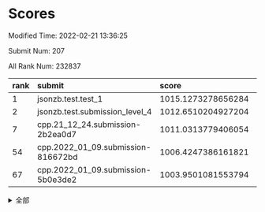 # Scores

Modified Time: 2022-02-21 13:36:25

Submit Num: 207

All Rank Num: 232837

| rank |               submit               |       score        |       sigma        | pk_num |
| :--- | :--------------------------------- | :----------------- | :----------------- | :----- |
| 1    | jsonzb.test.test_1                 | 1015.1273278656284 | 0.810145766334029  | 4501   |
| 2    | jsonzb.test.submission_level_4     | 1012.6510204927204 | 0.8070197286750834 | 4500   |
| 7    | cpp.21_12_24.submission-2b2ea0d7   | 1011.0313779406054 | 0.7757384077297358 | 4498   |
| 54   | cpp.2022_01_09.submission-816672bd | 1006.4247386161821 | 0.7237553844348387 | 4490   |
| 67   | cpp.2022_01_09.submission-5b0e3de2 | 1003.9501081553794 | 0.7186281586067038 | 4496   |


<details>
<summary>全部</summary>

| rank |                 submit                 |       score        |       sigma        | pk_num |
| :--- | :------------------------------------- | :----------------- | :----------------- | :----- |
| 1    | jsonzb.test.test_1                     | 1015.1273278656284 | 0.810145766334029  | 4501   |
| 2    | jsonzb.test.submission_level_4         | 1012.6510204927204 | 0.8070197286750834 | 4500   |
| 3    | gobigger.level_3.submission_level_3_11 | 1012.169913510372  | 0.8195684189337852 | 4501   |
| 4    | gobigger.level_3.submission_level_3_31 | 1011.4538538156974 | 0.8010108944063151 | 4502   |
| 5    | gobigger.level_3.submission_level_3_48 | 1011.3546481742557 | 0.7630165594613417 | 4498   |
| 6    | gobigger.level_3.submission_level_3_12 | 1011.2178049734703 | 0.7533111685733866 | 4502   |
| 7    | cpp.21_12_24.submission-2b2ea0d7       | 1011.0313779406054 | 0.7757384077297358 | 4498   |
| 8    | gobigger.level_3.submission_level_3_47 | 1011.0137339213064 | 0.7750535879669109 | 4496   |
| 9    | gobigger.level_3.submission_level_3_33 | 1010.9924712552646 | 0.7855794607845017 | 4503   |
| 10   | gobigger.level_3.submission_level_3_29 | 1010.9827665294164 | 0.8017153362473466 | 4505   |
| 11   | gobigger.level_3.submission_level_3_40 | 1010.8424165335531 | 0.7527676411409573 | 4496   |
| 12   | gobigger.level_3.submission_level_3_41 | 1010.7353676047402 | 0.7689970441299844 | 4497   |
| 13   | gobigger.level_3.submission_level_3_37 | 1010.5145838651921 | 0.7354545464083695 | 4496   |
| 14   | gobigger.level_3.submission_level_3_43 | 1010.4314737855897 | 0.7570791503138419 | 4501   |
| 15   | gobigger.level_3.submission_level_3_20 | 1010.3613917093707 | 0.7499664995616854 | 4500   |
| 16   | gobigger.level_3.submission_level_3_17 | 1010.3027352821957 | 0.7628932725426593 | 4502   |
| 17   | gobigger.level_3.submission_level_3_8  | 1010.2733330953207 | 0.7592972635740873 | 4497   |
| 18   | gobigger.level_3.submission_level_3_38 | 1010.2685646558148 | 0.7469955105472356 | 4502   |
| 19   | gobigger.level_3.submission_level_3_2  | 1010.2316073574984 | 0.7705202693658744 | 4499   |
| 20   | gobigger.level_3.submission_level_3_46 | 1010.1791815622993 | 0.7542634785459966 | 4498   |
| 21   | gobigger.level_3.submission_level_3_14 | 1010.0710395464358 | 0.7938941268402021 | 4503   |
| 22   | gobigger.level_3.submission_level_3_16 | 1010.0701595760112 | 0.7506270064543511 | 4495   |
| 23   | gobigger.level_3.submission_level_3_45 | 1009.9877511299507 | 0.749758526008585  | 4503   |
| 24   | gobigger.level_3.submission_level_3_24 | 1009.9546316100088 | 0.7596753937782431 | 4498   |
| 25   | gobigger.level_3.submission_level_3_5  | 1009.9511975438024 | 0.7450846673107393 | 4504   |
| 26   | gobigger.level_3.submission_level_3_35 | 1009.9225919767067 | 0.7742487014519644 | 4499   |
| 27   | gobigger.level_3.submission_level_3_26 | 1009.8408253848446 | 0.7536090172784413 | 4500   |
| 28   | gobigger.level_3.submission_level_3_42 | 1009.7815688095372 | 0.7527115175773659 | 4493   |
| 29   | gobigger.level_3.submission_level_3_22 | 1009.7666341276715 | 0.749709291306444  | 4497   |
| 30   | gobigger.level_3.submission_level_3_49 | 1009.7404742557251 | 0.7620568470353484 | 4499   |
| 31   | gobigger.level_3.submission_level_3_34 | 1009.6823682303929 | 0.7471675993238375 | 4496   |
| 32   | gobigger.level_3.submission_level_3_21 | 1009.6755193056119 | 0.7395900216024235 | 4493   |
| 33   | gobigger.level_3.submission_level_3_0  | 1009.6559255440336 | 0.7641681028454951 | 4497   |
| 34   | gobigger.level_3.submission_level_3_44 | 1009.6557572079573 | 0.7669670515782112 | 4503   |
| 35   | gobigger.level_3.submission_level_3_4  | 1009.6061969740647 | 0.7671547018196595 | 4497   |
| 36   | gobigger.level_3.submission_level_3_6  | 1009.5977237102081 | 0.7537397180169766 | 4497   |
| 37   | gobigger.level_3.submission_level_3_1  | 1009.5683905041487 | 0.7702674889280068 | 4502   |
| 38   | gobigger.level_3.submission_level_3_36 | 1009.5432870573544 | 0.748084169323222  | 4497   |
| 39   | gobigger.level_3.submission_level_3_3  | 1009.5120540592028 | 0.7491648570808439 | 4495   |
| 40   | gobigger.level_3.submission_level_3_19 | 1009.4443127574094 | 0.7470647858896128 | 4499   |
| 41   | gobigger.level_3.submission_level_3_7  | 1009.3648114314847 | 0.7630159289177424 | 4501   |
| 42   | gobigger.level_3.submission_level_3_27 | 1009.3402218720594 | 0.7617176027400967 | 4500   |
| 43   | gobigger.level_3.submission_level_3_28 | 1009.3346112500468 | 0.766708013907688  | 4502   |
| 44   | gobigger.level_3.submission_level_3_9  | 1009.3270335625413 | 0.7552194473318041 | 4504   |
| 45   | gobigger.level_3.submission_level_3_18 | 1009.2825504644713 | 0.7467697705181413 | 4502   |
| 46   | gobigger.level_3.submission_level_3_30 | 1009.2188049364742 | 0.7566827841685865 | 4494   |
| 47   | gobigger.level_3.submission_level_3_10 | 1009.0730196667653 | 0.7369872341228221 | 4500   |
| 48   | gobigger.level_3.submission_level_3_25 | 1009.0696695199323 | 0.7371204958097209 | 4500   |
| 49   | gobigger.level_3.submission_level_3_39 | 1009.0393300273499 | 0.7549250217851186 | 4498   |
| 50   | gobigger.level_3.submission_level_3_23 | 1008.9522331022807 | 0.7390252082529639 | 4498   |
| 51   | gobigger.level_3.submission_level_3_32 | 1008.8348265916934 | 0.7531472654898093 | 4507   |
| 52   | gobigger.level_3.submission_level_3_15 | 1008.4719425108124 | 0.7462852663731703 | 4498   |
| 53   | gobigger.level_3.submission_level_3_13 | 1008.1964106431716 | 0.7451790747876598 | 4504   |
| 54   | cpp.2022_01_09.submission-816672bd     | 1006.4247386161821 | 0.7237553844348387 | 4490   |
| 55   | gobigger.level_1.submission_level_1_32 | 1004.886393378217  | 0.7156888985818375 | 4498   |
| 56   | gobigger.level_1.submission_level_1_45 | 1004.6504772483862 | 0.721924783034721  | 4497   |
| 57   | gobigger.level_1.submission_level_1_1  | 1004.6453238313849 | 0.7198655263751935 | 4501   |
| 58   | gobigger.level_1.submission_level_1_13 | 1004.5862630320624 | 0.7272946445010305 | 4499   |
| 59   | gobigger.level_1.submission_level_1_4  | 1004.4763276196492 | 0.7174300378377336 | 4499   |
| 60   | gobigger.level_1.submission_level_1_3  | 1004.3186263129    | 0.7326000363772855 | 4500   |
| 61   | gobigger.level_1.submission_level_1_16 | 1004.3160074062981 | 0.7251697885621777 | 4499   |
| 62   | gobigger.level_1.submission_level_1_30 | 1004.3145809546184 | 0.725529459801042  | 4498   |
| 63   | gobigger.level_1.submission_level_1_22 | 1004.2412913282789 | 0.7116242448706542 | 4501   |
| 64   | gobigger.level_1.submission_level_1_18 | 1004.1889025783395 | 0.7260518376467567 | 4490   |
| 65   | gobigger.level_1.submission_level_1_10 | 1004.1640736769779 | 0.7273932220993474 | 4496   |
| 66   | gobigger.level_1.submission_level_1_6  | 1004.1400188514908 | 0.7103521913617556 | 4501   |
| 67   | cpp.2022_01_09.submission-5b0e3de2     | 1003.9501081553794 | 0.7186281586067038 | 4496   |
| 68   | gobigger.level_1.submission_level_1_35 | 1003.768221632698  | 0.7045812073329824 | 4497   |
| 69   | gobigger.level_1.submission_level_1_0  | 1003.6978744426033 | 0.7143816815950297 | 4501   |
| 70   | gobigger.level_1.submission_level_1_41 | 1003.6095585107479 | 0.7298109380786829 | 4501   |
| 71   | gobigger.level_1.submission_level_1_24 | 1003.5570926040845 | 0.714552061579306  | 4505   |
| 72   | gobigger.level_1.submission_level_1_8  | 1003.5004284977249 | 0.717886258165102  | 4502   |
| 73   | gobigger.level_1.submission_level_1_36 | 1003.465770767059  | 0.7164329841779234 | 4501   |
| 74   | gobigger.level_1.submission_level_1_47 | 1003.4434505600866 | 0.7113586737303843 | 4501   |
| 75   | gobigger.level_1.submission_level_1_5  | 1003.4306148732367 | 0.7200135365123751 | 4497   |
| 76   | gobigger.level_1.submission_level_1_23 | 1003.4034249821783 | 0.7127635328572635 | 4502   |
| 77   | gobigger.level_1.submission_level_1_26 | 1003.3749581552308 | 0.7129590391135914 | 4499   |
| 78   | gobigger.level_1.submission_level_1_38 | 1003.343808844421  | 0.7236423086569317 | 4495   |
| 79   | gobigger.level_1.submission_level_1_37 | 1003.3244836758281 | 0.7109513837964695 | 4499   |
| 80   | gobigger.level_1.submission_level_1_27 | 1003.3050162330935 | 0.7241785792301865 | 4500   |
| 81   | gobigger.level_1.submission_level_1_15 | 1003.2962093448782 | 0.7144341987788662 | 4504   |
| 82   | gobigger.level_1.submission_level_1_29 | 1003.2791088065388 | 0.7158075838039032 | 4497   |
| 83   | gobigger.level_1.submission_level_1_43 | 1003.2426831920296 | 0.7003192342464671 | 4503   |
| 84   | gobigger.level_1.submission_level_1_44 | 1003.1993483654413 | 0.7106648030055006 | 4499   |
| 85   | gobigger.level_1.submission_level_1_12 | 1003.1375634072075 | 0.710617847316219  | 4500   |
| 86   | gobigger.level_1.submission_level_1_28 | 1003.1024907725653 | 0.7339957417324293 | 4499   |
| 87   | gobigger.level_1.submission_level_1_2  | 1003.0989349580897 | 0.7307374707209783 | 4499   |
| 88   | gobigger.level_1.submission_level_1_9  | 1003.090032144926  | 0.7128748134618937 | 4497   |
| 89   | gobigger.level_1.submission_level_1_11 | 1003.0763518766689 | 0.7229594006248299 | 4500   |
| 90   | gobigger.level_1.submission_level_1_31 | 1003.059992009278  | 0.7197134544984465 | 4499   |
| 91   | gobigger.level_1.submission_level_1_33 | 1002.9301772644525 | 0.7020810348860241 | 4500   |
| 92   | gobigger.level_1.submission_level_1_14 | 1002.8925550660193 | 0.713266928759021  | 4502   |
| 93   | gobigger.level_1.submission_level_1_17 | 1002.8359684097558 | 0.7089642416125906 | 4502   |
| 94   | gobigger.level_1.submission_level_1_34 | 1002.6807814595398 | 0.7104134073726982 | 4499   |
| 95   | gobigger.level_1.submission_level_1_40 | 1002.6803988968508 | 0.7159381142086748 | 4499   |
| 96   | gobigger.level_1.submission_level_1_42 | 1002.6336993058025 | 0.71148431659022   | 4501   |
| 97   | gobigger.level_1.submission_level_1_48 | 1002.6324593733774 | 0.7085157484237518 | 4494   |
| 98   | gobigger.level_1.submission_level_1_25 | 1002.5858978999254 | 0.7105846339419059 | 4502   |
| 99   | gobigger.level_1.submission_level_1_19 | 1002.5700071666867 | 0.7098852082111192 | 4501   |
| 100  | gobigger.level_1.submission_level_1_49 | 1002.5484428450653 | 0.7177344653217121 | 4499   |
| 101  | gobigger.level_1.submission_level_1_46 | 1002.4981610201095 | 0.7101179101491184 | 4500   |
| 102  | gobigger.level_1.submission_level_1_21 | 1002.3729594995419 | 0.7043753042031227 | 4506   |
| 103  | gobigger.level_1.submission_level_1_7  | 1002.3645686306453 | 0.7172771989264849 | 4497   |
| 104  | gobigger.level_1.submission_level_1_20 | 1002.0711254332867 | 0.7113189158801874 | 4497   |
| 105  | gobigger.level_1.submission_level_1_39 | 1002.0600776235633 | 0.7163878894867038 | 4498   |
| 106  | gobigger.random.submission_random_32   | 997.3554220738204  | 0.7061843429213212 | 4498   |
| 107  | gobigger.random.submission_random_19   | 997.062358587061   | 0.7129184926585614 | 4497   |
| 108  | gobigger.random.submission_random_5    | 997.02135090603    | 0.7148389861573896 | 4499   |
| 109  | gobigger.random.submission_random_27   | 996.8824967308556  | 0.7078922237517224 | 4500   |
| 110  | gobigger.random.submission_random_18   | 996.8107529030343  | 0.7086064302561113 | 4503   |
| 111  | gobigger.random.submission_random_1    | 996.6290355153183  | 0.7016760426899492 | 4495   |
| 112  | gobigger.random.submission_random_7    | 996.6194194805454  | 0.7072008809507098 | 4499   |
| 113  | gobigger.random.submission_random_12   | 996.6042362270992  | 0.7033242314189317 | 4497   |
| 114  | gobigger.random.submission_random_47   | 996.5438504666646  | 0.7072960020717948 | 4501   |
| 115  | gobigger.random.submission_random_36   | 996.5361711413847  | 0.6969411594586808 | 4499   |
| 116  | gobigger.random.submission_random_30   | 996.4620665209836  | 0.7046951547050152 | 4501   |
| 117  | gobigger.random.submission_random_17   | 996.4315513509508  | 0.7104736152013014 | 4499   |
| 118  | gobigger.random.submission_random_15   | 996.234635915913   | 0.7089155393802276 | 4504   |
| 119  | gobigger.random.submission_random_11   | 996.2092068691127  | 0.7017151047925496 | 4503   |
| 120  | gobigger.random.submission_random_41   | 996.2045420065239  | 0.7085588290405471 | 4494   |
| 121  | gobigger.random.submission_random_48   | 996.1962922586013  | 0.708708243888291  | 4497   |
| 122  | gobigger.random.submission_random_25   | 996.1238194494     | 0.7180634885402934 | 4501   |
| 123  | gobigger.random.submission_random_31   | 996.1012192132816  | 0.7131873497303657 | 4503   |
| 124  | gobigger.random.submission_random_38   | 996.091398389229   | 0.715125674828102  | 4499   |
| 125  | gobigger.random.submission_random_10   | 996.0823782655045  | 0.7187208450995897 | 4499   |
| 126  | gobigger.random.submission_random_24   | 996.077754044021   | 0.7141317106062914 | 4500   |
| 127  | gobigger.random.submission_random_43   | 996.072824654542   | 0.713830634770641  | 4497   |
| 128  | gobigger.random.submission_random_42   | 996.0161709988289  | 0.7140991810339795 | 4500   |
| 129  | gobigger.random.submission_random_35   | 995.98575379472    | 0.7185963450145538 | 4499   |
| 130  | gobigger.random.submission_random_29   | 995.9662842322628  | 0.7213447154262378 | 4496   |
| 131  | gobigger.random.submission_random_46   | 995.9273548144286  | 0.7093727696384687 | 4503   |
| 132  | gobigger.random.submission_random_28   | 995.9244737744732  | 0.7256173451421212 | 4501   |
| 133  | gobigger.random.submission_random_13   | 995.8969620251838  | 0.716147461582612  | 4499   |
| 134  | gobigger.random.submission_random_45   | 995.7943607706935  | 0.713726084824624  | 4496   |
| 135  | gobigger.random.submission_random_16   | 995.7234697813582  | 0.7197319847594739 | 4499   |
| 136  | gobigger.random.submission_random_22   | 995.7219542921973  | 0.7135536242642596 | 4499   |
| 137  | gobigger.random.submission_random_26   | 995.6730484029223  | 0.711103324869252  | 4501   |
| 138  | gobigger.random.submission_random_44   | 995.5435422906922  | 0.714480533982471  | 4502   |
| 139  | gobigger.random.submission_random_40   | 995.5195529348454  | 0.7172645346611458 | 4504   |
| 140  | gobigger.random.submission_random_4    | 995.4988271229985  | 0.7278830570649877 | 4504   |
| 141  | gobigger.random.submission_random_3    | 995.3785561653361  | 0.7296975234060168 | 4500   |
| 142  | gobigger.random.submission_random_39   | 995.354257350356   | 0.7153956591390488 | 4496   |
| 143  | gobigger.random.submission_random_23   | 995.2425738832651  | 0.71048228086223   | 4500   |
| 144  | gobigger.random.submission_random_2    | 995.1664521736488  | 0.707043768485606  | 4499   |
| 145  | gobigger.random.submission_random_33   | 995.0942600849407  | 0.7255688684213202 | 4502   |
| 146  | gobigger.random.submission_random_0    | 995.0322552501251  | 0.7132386587322266 | 4496   |
| 147  | gobigger.random.submission_random_20   | 995.0072827568116  | 0.7130678364822088 | 4499   |
| 148  | gobigger.random.submission_random_21   | 994.9951630870052  | 0.708192240105959  | 4498   |
| 149  | gobigger.random.submission_random_49   | 994.8043411168737  | 0.7193215520944833 | 4500   |
| 150  | gobigger.random.submission_random_8    | 994.7016823648502  | 0.7050457462637411 | 4496   |
| 151  | gobigger.random.submission_random_6    | 994.5492291036625  | 0.7220966230951328 | 4497   |
| 152  | gobigger.random.submission_random_9    | 994.4447893241899  | 0.7516651905483607 | 4504   |
| 153  | gobigger.random.submission_random_37   | 994.4397339173656  | 0.7315106550975617 | 4495   |
| 154  | gobigger.random.submission_random_34   | 994.4328989916299  | 0.7137595826893203 | 4492   |
| 155  | gobigger.random.submission_random_14   | 994.2254651535159  | 0.7130582343673508 | 4497   |
| 156  | gobigger.level_2.submission_level_2_49 | 994.1211553166336  | 0.7199810944604138 | 4505   |
| 157  | gobigger.level_2.submission_level_2_3  | 993.8672318515138  | 0.7371044887482635 | 4498   |
| 158  | gobigger.level_2.submission_level_2_47 | 993.793468802233   | 0.7302707312002393 | 4496   |
| 159  | gobigger.level_2.submission_level_2_40 | 993.6886596457857  | 0.7282945808457488 | 4501   |
| 160  | gobigger.level_2.submission_level_2_18 | 993.4753234532127  | 0.730221684309413  | 4498   |
| 161  | gobigger.level_2.submission_level_2_29 | 993.2700459316727  | 0.7321926017671695 | 4500   |
| 162  | gobigger.level_2.submission_level_2_45 | 993.1247676537657  | 0.7344223419089386 | 4499   |
| 163  | gobigger.level_2.submission_level_2_36 | 993.0030166573563  | 0.7387598571442855 | 4499   |
| 164  | gobigger.level_2.submission_level_2_13 | 992.836245961601   | 0.7391347000702576 | 4497   |
| 165  | gobigger.level_2.submission_level_2_42 | 992.8282727687875  | 0.7376561234744725 | 4503   |
| 166  | gobigger.level_2.submission_level_2_12 | 992.8111351243997  | 0.7421345464852924 | 4501   |
| 167  | gobigger.level_2.submission_level_2_0  | 992.7977590952712  | 0.7224856488741807 | 4502   |
| 168  | gobigger.level_2.submission_level_2_22 | 992.7909382100585  | 0.7410790482662356 | 4499   |
| 169  | gobigger.level_2.submission_level_2_17 | 992.7628274122725  | 0.7259255900782007 | 4497   |
| 170  | gobigger.level_2.submission_level_2_7  | 992.7281489182479  | 0.732183933660626  | 4503   |
| 171  | gobigger.level_2.submission_level_2_41 | 992.7144442433705  | 0.7358956111874125 | 4495   |
| 172  | gobigger.level_2.submission_level_2_30 | 992.7088068237736  | 0.7304979843300524 | 4495   |
| 173  | gobigger.level_2.submission_level_2_31 | 992.6793049494626  | 0.7321383544212835 | 4501   |
| 174  | gobigger.level_2.submission_level_2_11 | 992.6715093008503  | 0.7376250644443405 | 4495   |
| 175  | gobigger.level_2.submission_level_2_15 | 992.5754382888707  | 0.7321888670061424 | 4501   |
| 176  | gobigger.level_2.submission_level_2_10 | 992.5563842855107  | 0.7487109424741332 | 4497   |
| 177  | gobigger.level_2.submission_level_2_44 | 992.52533035228    | 0.74112280838089   | 4501   |
| 178  | gobigger.level_2.submission_level_2_48 | 992.4407388742891  | 0.7646278841200796 | 4499   |
| 179  | gobigger.level_2.submission_level_2_35 | 992.3377231576284  | 0.7532250172784298 | 4509   |
| 180  | gobigger.level_2.submission_level_2_38 | 992.2772281830826  | 0.7311558348039134 | 4504   |
| 181  | gobigger.level_2.submission_level_2_16 | 992.2727426285088  | 0.7390635201178896 | 4499   |
| 182  | gobigger.level_2.submission_level_2_1  | 992.2378762425974  | 0.7365173888036421 | 4499   |
| 183  | gobigger.level_2.submission_level_2_34 | 992.140579901424   | 0.7440798947120946 | 4504   |
| 184  | gobigger.level_2.submission_level_2_19 | 992.1326545941465  | 0.7573906370983625 | 4498   |
| 185  | gobigger.level_2.submission_level_2_9  | 992.0556745454919  | 0.7501346624457248 | 4501   |
| 186  | gobigger.level_2.submission_level_2_26 | 991.9835399327006  | 0.7558128403836896 | 4500   |
| 187  | gobigger.level_2.submission_level_2_8  | 991.9674265954656  | 0.7589858192353565 | 4499   |
| 188  | gobigger.level_2.submission_level_2_6  | 991.9159267661643  | 0.7349887240650338 | 4504   |
| 189  | gobigger.level_2.submission_level_2_5  | 991.8730494979117  | 0.7311737187650456 | 4506   |
| 190  | gobigger.level_2.submission_level_2_4  | 991.8157373544391  | 0.7392826716768148 | 4494   |
| 191  | gobigger.level_2.submission_level_2_25 | 991.7634304495332  | 0.7366820999332994 | 4494   |
| 192  | gobigger.level_2.submission_level_2_37 | 991.4994037457785  | 0.739029011037347  | 4499   |
| 193  | gobigger.level_2.submission_level_2_32 | 991.4934265975477  | 0.7474507628954581 | 4492   |
| 194  | gobigger.level_2.submission_level_2_20 | 991.2904651471729  | 0.7569004641681654 | 4501   |
| 195  | gobigger.level_2.submission_level_2_24 | 991.218906022153   | 0.7748238558778964 | 4495   |
| 196  | gobigger.level_2.submission_level_2_23 | 991.1801012544646  | 0.7508156617522574 | 4503   |
| 197  | gobigger.level_2.submission_level_2_39 | 991.1411766719874  | 0.7615691259878972 | 4500   |
| 198  | gobigger.level_2.submission_level_2_21 | 991.0380460550538  | 0.7467145022117085 | 4501   |
| 199  | gobigger.level_2.submission_level_2_2  | 990.8696669937774  | 0.7401711235069722 | 4494   |
| 200  | gobigger.level_2.submission_level_2_28 | 990.8665528575202  | 0.7801439351122955 | 4498   |
| 201  | gobigger.level_2.submission_level_2_14 | 990.7845612717181  | 0.7526522454490513 | 4493   |
| 202  | gobigger.level_2.submission_level_2_46 | 990.6530295933534  | 0.7622143944468582 | 4502   |
| 203  | gobigger.level_2.submission_level_2_33 | 990.4602608173394  | 0.7864671650145119 | 4499   |
| 204  | gobigger.level_2.submission_level_2_43 | 990.1786068253183  | 0.7730807912912111 | 4497   |
| 205  | gobigger.level_2.submission_level_2_27 | 989.732638076364   | 0.8025008561155869 | 4496   |
| 206  | gobigger.none.submission_none_0        | 979.8795123450346  | 1.2059497087264592 | 4499   |
| 207  | gobigger.none.submission_none_1        | 977.3914184114101  | 1.355528899867505  | 4502   |

</details>